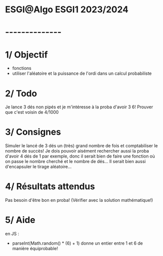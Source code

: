 # ESGI@Algo ESGI1 2023/2024
# --------------
# 1/ Objectif
- fonctions
- utiliser l'aléatoire et la puissance de l'ordi dans un calcul probabiliste

# 2/ Todo
Je lance 3 dés non pipés et je m'intéresse à la proba d'avoir 3 6!
Prouver que c'est voisin de 4/1000

# 3/ Consignes
Simuler le lancé de 3 dés un (très) grand nombre de fois et comptabiliser le nombre de succès!
Je dois pouvoir aisément rechercher aussi la proba d'avoir 4 dés de 1 par exemple, donc il serait bien de faire une fonction où on passe le nombre cherché et le nombre de dés...
Il serait bien aussi d'encapsuler le tirage aléatoire...

# 4/ Résultats attendus
Pas besoin d'être bon en proba!
(Vérifier avec la solution mathématique!)

# 5/ Aide
en JS : 
- parseInt(Math.random() * (6) + 1) 
donne un entier entre 1 et 6 de manière équiprobable!
